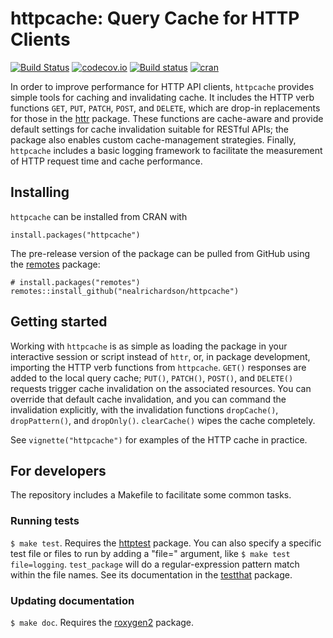 # httpcache: Query Cache for HTTP Clients

[![Build Status](https://travis-ci.org/nealrichardson/httpcache.png?branch=master)](https://travis-ci.org/nealrichardson/httpcache) [![codecov.io](https://codecov.io/github/nealrichardson/httpcache/coverage.svg?branch=master)](https://codecov.io/github/nealrichardson/httpcache?branch=master) [![Build status](https://ci.appveyor.com/api/projects/status/twvekbpe3x2tk2g5?svg=true)](https://ci.appveyor.com/project/nealrichardson/httpcache) [![cran](https://www.r-pkg.org/badges/version-last-release/httpcache)](https://cran.r-project.org/package=httpcache)

In order to improve performance for HTTP API clients, `httpcache`
provides simple tools for caching and invalidating cache. It includes the
HTTP verb functions `GET`, `PUT`, `PATCH`, `POST`, and `DELETE`, which are drop-in
replacements for those in the [httr](https://httr.r-lib.org) package.
These functions are cache-aware and provide default settings
for cache invalidation suitable for RESTful APIs; the package also
enables custom cache-management strategies. Finally, `httpcache` includes
a basic logging framework to facilitate the measurement of HTTP request
time and cache performance.

## Installing

`httpcache` can be installed from CRAN with

    install.packages("httpcache")

The pre-release version of the package can be pulled from GitHub using the [remotes](https://github.com/r-lib/remotes) package:

    # install.packages("remotes")
    remotes::install_github("nealrichardson/httpcache")

## Getting started

Working with `httpcache` is as simple as loading the package in your interactive session or script instead of `httr`, or, in package development, importing the HTTP verb functions from `httpcache`. `GET()` responses are added to the local query cache; `PUT()`, `PATCH()`, `POST()`, and `DELETE()` requests trigger cache invalidation on the associated resources. You can override that default cache invalidation, and you can command the invalidation explicitly, with the invalidation functions `dropCache()`, `dropPattern()`, and `dropOnly()`. `clearCache()` wipes the cache completely.

See `vignette("httpcache")` for examples of the HTTP cache in practice.

## For developers

The repository includes a Makefile to facilitate some common tasks.

### Running tests

`$ make test`. Requires the [httptest](https://enpiar.com/r/httptest/) package. You can also specify a specific test file or files to run by adding a "file=" argument, like `$ make test file=logging`. `test_package` will do a regular-expression pattern match within the file names. See its documentation in the [testthat](https://testthat.r-lib.org) package.

### Updating documentation

`$ make doc`. Requires the [roxygen2](https://github.com/klutometis/roxygen) package.
